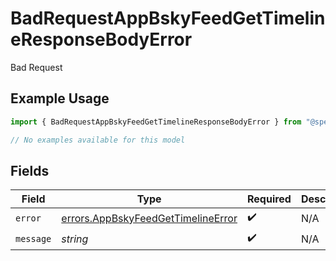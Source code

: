 # BadRequestAppBskyFeedGetTimelineResponseBodyError

Bad Request

## Example Usage

```typescript
import { BadRequestAppBskyFeedGetTimelineResponseBodyError } from "@speakeasy-api/bluesky/models/errors";

// No examples available for this model
```

## Fields

| Field                                                                                    | Type                                                                                     | Required                                                                                 | Description                                                                              |
| ---------------------------------------------------------------------------------------- | ---------------------------------------------------------------------------------------- | ---------------------------------------------------------------------------------------- | ---------------------------------------------------------------------------------------- |
| `error`                                                                                  | [errors.AppBskyFeedGetTimelineError](../../models/errors/appbskyfeedgettimelineerror.md) | :heavy_check_mark:                                                                       | N/A                                                                                      |
| `message`                                                                                | *string*                                                                                 | :heavy_check_mark:                                                                       | N/A                                                                                      |